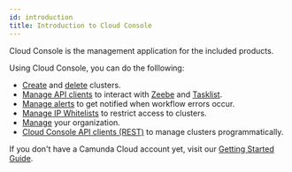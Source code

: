 ```yaml
---
id: introduction
title: Introduction to Cloud Console
---
```


Cloud Console is the management application for the included products.

Using Cloud Console, you can do the folllowing:

- [Create](./manage-clusters/create-cluster.md) and [delete](./manage-clusters/delete-cluster.md) clusters.
- [Manage API clients](./manage-clusters/manage-api-clients.md) to interact with [Zeebe](/components/zeebe/zeebe-overview.md) and [Tasklist](/components/tasklist/introduction.md).
- [Manage alerts](./manage-clusters/manage-alerts.md) to get notified when workflow errors occur.
- [Manage IP Whitelists](./manage-clusters/manage-ip-whitelists.md) to restrict access to clusters.
- [Manage](./manage-organization/organization-settings.md) your organization.
- [Cloud Console API clients (REST)](/apis-clients/cloud-console-api-reference.md) to manage clusters programmatically.

If you don't have a Camunda Cloud account yet, visit our [Getting Started Guide](../../guides/getting-started/create-camunda-cloud-account.md).